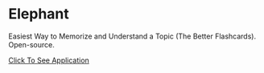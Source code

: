 # Elephant
Easiest Way to Memorize and Understand a Topic (The Better Flashcards). Open-source.

[Click To See Application](https://ronakkothari123.github.io/Elephant/app/)

